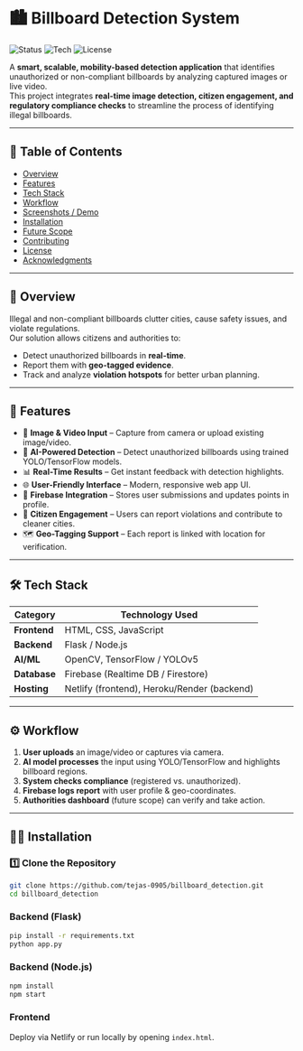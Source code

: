 # 🏙️ Billboard Detection System  

![Status](https://img.shields.io/badge/status-active-brightgreen)
![Tech](https://img.shields.io/badge/tech-Flask%20|%20YOLOv5%20|%20Firebase-blue)
![License](https://img.shields.io/badge/license-MIT-lightgrey)

A **smart, scalable, mobility-based detection application** that identifies unauthorized or non-compliant billboards by analyzing captured images or live video.  
This project integrates **real-time image detection, citizen engagement, and regulatory compliance checks** to streamline the process of identifying illegal billboards.

---

## 📑 Table of Contents  
- [Overview](#-overview)  
- [Features](#-features)  
- [Tech Stack](#-tech-stack)  
- [Workflow](#-workflow)  
- [Screenshots / Demo](#-screenshots--demo)  
- [Installation](#-installation)  
- [Future Scope](#-future-scope)  
- [Contributing](#-contributing)  
- [License](#-license)  
- [Acknowledgments](#-acknowledgments)

---

## 🔎 Overview  
Illegal and non-compliant billboards clutter cities, cause safety issues, and violate regulations.  
Our solution allows citizens and authorities to:  
- Detect unauthorized billboards in **real-time**.  
- Report them with **geo-tagged evidence**.  
- Track and analyze **violation hotspots** for better urban planning.  

---

## 🚀 Features  

- 📸 **Image & Video Input** – Capture from camera or upload existing image/video.  
- 🤖 **AI-Powered Detection** – Detect unauthorized billboards using trained YOLO/TensorFlow models.  
- 📊 **Real-Time Results** – Get instant feedback with detection highlights.  
- 🌐 **User-Friendly Interface** – Modern, responsive web app UI.  
- 🔗 **Firebase Integration** – Stores user submissions and updates points in profile.  
- 📢 **Citizen Engagement** – Users can report violations and contribute to cleaner cities.  
- 🗺️ **Geo-Tagging Support** – Each report is linked with location for verification.  

---

## 🛠️ Tech Stack  

| **Category**     | **Technology Used** |
|------------------|--------------------|
| **Frontend**     | HTML, CSS, JavaScript |
| **Backend**      | Flask / Node.js |
| **AI/ML**        | OpenCV, TensorFlow / YOLOv5 |
| **Database**     | Firebase (Realtime DB / Firestore) |
| **Hosting**      | Netlify (frontend), Heroku/Render (backend) |

---

## ⚙️ Workflow  

1. **User uploads** an image/video or captures via camera.  
2. **AI model processes** the input using YOLO/TensorFlow and highlights billboard regions.  
3. **System checks compliance** (registered vs. unauthorized).  
4. **Firebase logs report** with user profile & geo-coordinates.  
5. **Authorities dashboard** (future scope) can verify and take action.  

---

## 🧑‍💻 Installation  

### 1️⃣ Clone the Repository
```bash
git clone https://github.com/tejas-0905/billboard_detection.git
cd billboard_detection
```
### Backend (Flask)
```bash
pip install -r requirements.txt
python app.py
```
### Backend (Node.js)
```bash
npm install
npm start
```

### Frontend
Deploy via Netlify or run locally by opening `index.html`.


